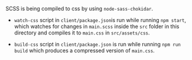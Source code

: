 SCSS is being compiled to css by using `node-sass-chokidar`. 

* `watch-css` script in `client/package.json`is run while running `npm start`, which watches for changes in `main.scss` inside the `src` folder in this
directory and compiles it to `main.css` in `src/assets/css`.

* `build-css` script in `client/package.json` is run while running `npm run build` which produces a compressed version of `main.css`.
